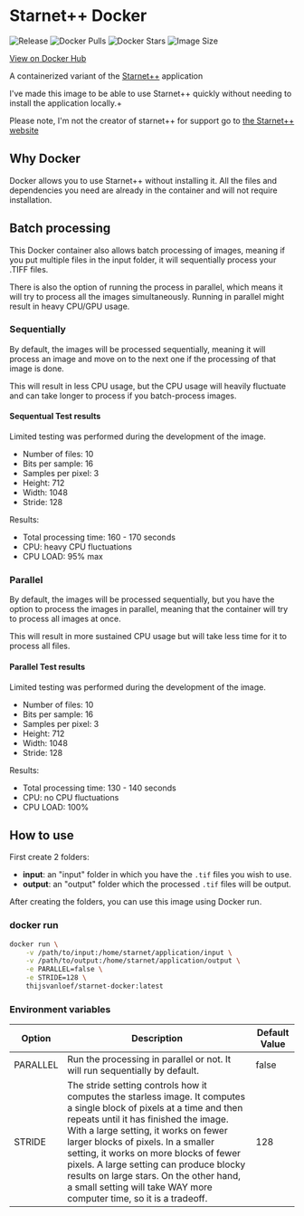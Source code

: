 # Starnet++ Docker

![Release](https://img.shields.io/github/v/release/thijsvanloef/starnet-docker)
![Docker Pulls](https://img.shields.io/docker/pulls/thijsvanloef/starnet-docker)
![Docker Stars](https://img.shields.io/docker/stars/thijsvanloef/starnet-docker)
![Image Size](https://img.shields.io/docker/image-size/thijsvanloef/starnet-docker/latest)

[View on Docker Hub](https://hub.docker.com/repository/docker/thijsvanloef/starnet-docker)

A containerized variant of the [Starnet++](https://www.starnetastro.com/) application

I've made this image to be able to use Starnet++ quickly without needing to install the application locally.+

Please note, I'm not the creator of starnet++ for support go to [the Starnet++ website](https://www.starnetastro.com/)

## Why Docker

Docker allows you to use Starnet++ without installing it. All the files and dependencies you need are already in the container and will not require installation.

## Batch processing

This Docker container also allows batch processing of images, meaning if you put multiple files in the input folder, it will sequentially process your .TIFF files.

There is also the option of running the process in parallel, which means it will try to process all the images simultaneously. Running in parallel might result in heavy CPU/GPU usage.

### Sequentially

By default, the images will be processed sequentially, meaning it will process an image and move on to the next one if the processing of that image is done.

This will result in less CPU usage, but the CPU usage will heavily fluctuate and can take longer to process if you batch-process images.

#### Sequentual Test results

Limited testing was performed during the development of the image.

- Number of files: 10
- Bits per sample: 16
- Samples per pixel: 3
- Height: 712
- Width: 1048
- Stride: 128

Results:

- Total processing time: 160 - 170 seconds
- CPU: heavy CPU fluctuations
- CPU LOAD: 95% max

### Parallel

By default, the images will be processed sequentially, but you have the option to process the images in parallel, meaning that the container will try to process all images at once.

This will result in more sustained CPU usage but will take less time for it to process all files.

#### Parallel Test results

Limited testing was performed during the development of the image.

- Number of files: 10
- Bits per sample: 16
- Samples per pixel: 3
- Height: 712
- Width: 1048
- Stride: 128

Results:

- Total processing time: 130 - 140 seconds
- CPU: no CPU fluctuations
- CPU LOAD: 100%

## How to use

First create 2 folders:

- **input**: an "input" folder in which you have the `.tif` files you wish to use.
- **output**: an "output" folder which the processed `.tif` files will be output.

After creating the folders, you can use this image using Docker run.

### docker run

```bash
docker run \
    -v /path/to/input:/home/starnet/application/input \
    -v /path/to/output:/home/starnet/application/output \
    -e PARALLEL=false \
    -e STRIDE=128 \
    thijsvanloef/starnet-docker:latest
```

### Environment variables

| Option      | Description | Default Value |
| ----------- | ----------- | ----------- |
| PARALLEL      | Run the processing in parallel or not. It will run sequentially by default.       | false       |
| STRIDE   | The stride setting controls how it computes the starless image. It computes a single block of pixels at a time and then repeats until it has finished the image. With a large setting, it works on fewer larger blocks of pixels. In a smaller setting, it works on more blocks of fewer pixels. A large setting can produce blocky results on large stars. On the other hand, a small setting will take WAY more computer time, so it is a tradeoff.       | 128        |
